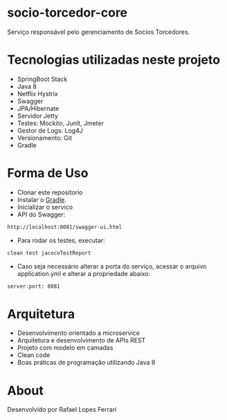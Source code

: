 # socio-torcedor-core

Serviço responsável pelo gerenciamento de Socios Torcedores.

# Tecnologias utilizadas neste projeto

- SpringBoot Stack
- Java 8
- Netflix Hystrix
- Swagger
- JPA/Hibernate
- Servidor Jetty
- Testes: Mockito, Junit, Jmeter
- Gestor de Logs: Log4J
- Versionamento: Git
- Gradle

# Forma de Uso

- Clonar este repositorio
- Instalar o [Gradle](https://gradle.org).
- Inicializar o servico
- API do Swagger: 
```bash
http://localhost:8081/swagger-ui.html
```
- Para rodar os testes, executar:
```bash
clean test jacocoTestReport
```
- Caso seja necessário alterar a porta do serviço, acessar o arquivo application.yml e alterar a propriedade abaixo:
```bash
server.port: 8081
```

# Arquitetura

- Desenvolvimento orientado a microservice
- Arquitetura e desenvolvimento de APIs REST
- Projeto com modelo em camadas
- Clean code
- Boas práticas de programação utilizando Java 8

# About

Desenvolvido por Rafael Lopes Ferrari
